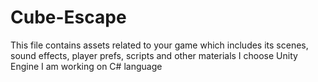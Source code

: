 # Cube-Escape
This file contains assets related to your game which includes  its scenes, sound effects, player prefs, scripts and other materials
I choose Unity Engine 
I am working on C# language
